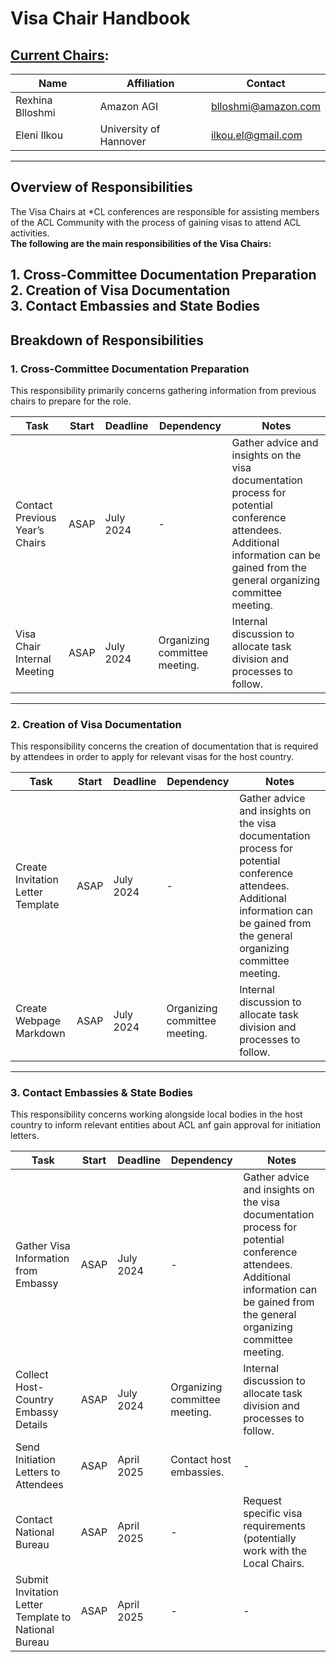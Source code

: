 
# Visa Chair Handbook

## [Current Chairs](https://2025.aclweb.org/organization/):
| Name             | Affiliation            | Contact             |
|------------------|------------------------|---------------------|
| Rexhina Blloshmi | Amazon AGI             | blloshmi@amazon.com |
| Eleni Ilkou      | University of Hannover | ilkou.el@gmail.com  |

---

## Overview of Responsibilities

The Visa Chairs at *CL conferences are responsible for assisting members of the ACL Community with the process of gaining visas to attend ACL activities. \
**The following are the main responsibilities of the Visa Chairs:**

**1. Cross-Committee Documentation Preparation**\
**2. Creation of Visa Documentation**\
**3. Contact Embassies and State Bodies**
---

## Breakdown of Responsibilities

### 1. Cross-Committee Documentation Preparation

This responsibility primarily concerns gathering information from previous chairs to prepare for the role.

| Task                           | Start      | Deadline   | Dependency                    | Notes                                                                                                                                                                                |  
|--------------------------------|------------|------------|-------------------------------|--------------------------------------------------------------------------------------------------------------------------------------------------------------------------------------|  
| Contact Previous Year’s Chairs | ASAP       | July 2024  | -                             | Gather advice and insights on the visa documentation process for potential conference attendees. Additional information can be gained from the general organizing committee meeting. |  
| Visa Chair Internal Meeting    | ASAP       | July 2024  | Organizing committee meeting. | Internal discussion to allocate task division and processes to follow.                                                                                                               |   

---

### 2. Creation of Visa Documentation

This responsibility concerns the creation of documentation that is required by attendees in order to apply for relevant visas for the host country.

| Task                              | Start      | Deadline   | Dependency                    | Notes                                                                                                                                                                                |  
|-----------------------------------|------------|------------|-------------------------------|--------------------------------------------------------------------------------------------------------------------------------------------------------------------------------------|  
| Create Invitation Letter Template | ASAP       | July 2024  | -                             | Gather advice and insights on the visa documentation process for potential conference attendees. Additional information can be gained from the general organizing committee meeting. |  
| Create Webpage Markdown           | ASAP       | July 2024  | Organizing committee meeting. | Internal discussion to allocate task division and processes to follow.                                                                                                               |

---

### 3. Contact Embassies & State Bodies

This responsibility concerns working alongside local bodies in the host country to inform relevant entities about ACL anf gain approval for initiation letters.

| Task                                                 | Start | Deadline   | Dependency                    | Notes                                                                                                                                                                                |  
|------------------------------------------------------|-------|------------|-------------------------------|--------------------------------------------------------------------------------------------------------------------------------------------------------------------------------------|  
| Gather Visa Information from Embassy                 | ASAP  | July 2024  | -                             | Gather advice and insights on the visa documentation process for potential conference attendees. Additional information can be gained from the general organizing committee meeting. |  
| Collect Host-Country Embassy Details                 | ASAP  | July 2024  | Organizing committee meeting. | Internal discussion to allocate task division and processes to follow.                                                                                                               |
| Send Initiation Letters to Attendees                 | ASAP  | April 2025 | Contact host embassies.       | -                                                                                                                                                                                    |
| Contact National Bureau                              | ASAP  | April 2025 | -                             | Request specific visa requirements (potentially work with the Local Chairs.                                                                                                          |
| Submit Invitation Letter Template to National Bureau | ASAP  | April 2025 | -                             | -                                                                                                                                                                                    |